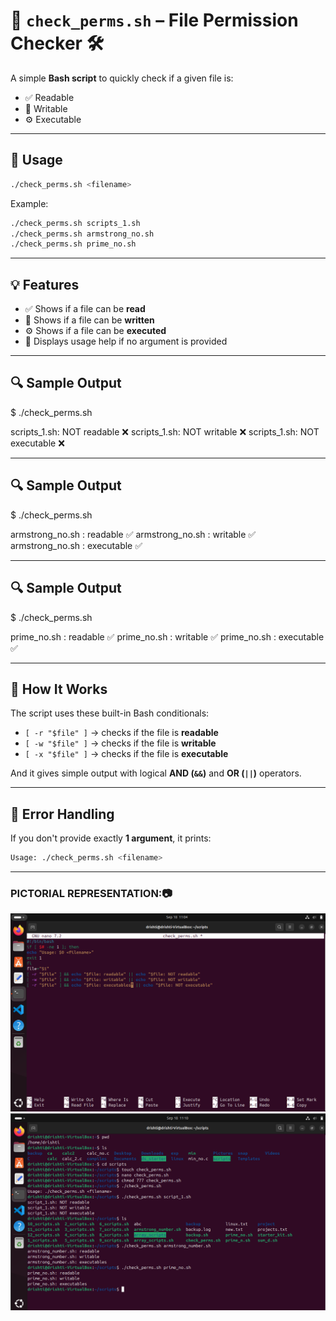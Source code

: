 
# 🔐 `check_perms.sh` – File Permission Checker 🛠️

A simple **Bash script** to quickly check if a given file is:

- ✅ Readable  
- 📝 Writable  
- ⚙️ Executable  

---

## 📄 Usage

```bash
./check_perms.sh <filename>
````

Example:

```bash
./check_perms.sh scripts_1.sh
./check_perms.sh armstrong_no.sh
./check_perms.sh prime_no.sh
```

---

## 💡 Features

* ✅ Shows if a file can be **read**
* 📝 Shows if a file can be **written**
* ⚙️ Shows if a file can be **executed**
* 🚫 Displays usage help if no argument is provided

---

## 🔍 Sample Output
$ ./check_perms.sh

scripts_1.sh: NOT readable ❌
scripts_1.sh: NOT writable ❌
scripts_1.sh: NOT executable ❌

---

## 🔍 Sample Output
$ ./check_perms.sh

armstrong_no.sh :  readable ✅
armstrong_no.sh :  writable ✅
armstrong_no.sh :  executable ✅

---

## 🔍 Sample Output
$ ./check_perms.sh

prime_no.sh :  readable ✅
prime_no.sh :  writable ✅
prime_no.sh :  executable ✅

---


## 🧠 How It Works

The script uses these built-in Bash conditionals:

* `[ -r "$file" ]` → checks if the file is **readable**
* `[ -w "$file" ]` → checks if the file is **writable**
* `[ -x "$file" ]` → checks if the file is **executable**

And it gives simple output with logical **AND (`&&`)** and **OR (`||`)** operators.

---

## 🛑 Error Handling

If you don't provide exactly **1 argument**, it prints:

```bash
Usage: ./check_perms.sh <filename>
```

---

### PICTORIAL REPRESENTATION:📷

![vg](../images/chk1.png)
![uig](../images/chk2.png)